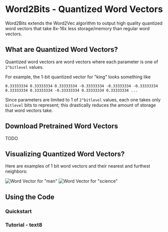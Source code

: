 # Word2Bits - Quantized Word Vectors

  Word2Bits extends the Word2Vec algorithm to output high quality
  quantized word vectors that take 8x-16x less storage/memory than
  regular word vectors.

## What are Quantized Word Vectors?

  Quantized word vectors are word vectors where each parameter
  is one of `2^bitlevel` values.

  For example, the 1-bit quantized vector for "king" looks something
  like

  ```
  0.33333334 0.33333334 0.33333334 -0.33333334 -0.33333334 -0.33333334 0.33333334 0.33333334 -0.33333334 0.33333334 0.33333334 ...
  ```

  Since parameters are limited to 1 of `2^bitlevel` values, each one
  takes only `bitlevel` bits to represent; this drastically reduces
  the amount of storage that word vectors take.

## Download Pretrained Word Vectors
  TODO

## Visualizing Quantized Word Vectors?

Here are examples of 1 bit word vectors and their nearest and furthest neighbors:

![Word Vector for "man"](https://github.com/agnusmaximus/Word2Bits/images/visualize_nearest_man.png)
![Word Vector for "science"](https://github.com/agnusmaximus/Word2Bits/images/visualize_nearest_science.png)


## Using the Code

### Quickstart

### Tutorial - text8